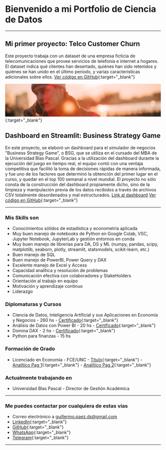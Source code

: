 # Bienvenido a mi Portfolio de Ciencia de Datos

---

## Mi primer proyecto: Telco Customer Churn

Este proyecto trabaja con un dataset de una empresa ficticia de telecomunicaciones que provee servicios de telefonía e internet a hogares. El dataset indica qué clientes han desertado, quiénes han sido retenidos y quiénes se han unido en el último período, y varias características adicionales sobre ellos. [Ver código en GitHub](https://github.com/guillepaez53/portfolio-telcochurn){:target="\_blank"}

[<img src="images/dataset-cover.jpg?raw=true"/>](https://github.com/guillepaez53/portfolio-telcochurn){:target="\_blank"}

## Dashboard en Streamlit: Business Strategy Game

En este proyecto, se elaboró un dashboard para el simulador de negocios "Business Strategy Game", o BSG, que se utiliza en el cursado del MBA de la Universidad Blas Pascal. Gracias a la utilización del dashboard durante la ejecución del juego en tiempo real, el equipo contó con una ventaja competitiva que facilitó la toma de decisiones rápidas de manera informada, y fue uno de los factores que determinó la obtención del primer lugar en el curso, y quedar en el top 100 semanal a nivel mundial.
El proyecto no sólo consta de la construcción del dashboard propiamente dicho, sino de la limpieza y manipulación previa de los datos recibidos a través de archivos CSV totalmente desordenados y mal estructurados. [Link al dashboard](https://bsg-mbaubp-d.streamlit.app/) [Ver código en GitHub](https://github.com/guillepaez53/bsg_dashboard/tree/master){:target="\_blank"}

---

### Mis Skills son

- Conocimientos sólidos de estadística y econometría aplicada
- Muy buen manejo de notebooks de Python en Google Colab, VSC, Jupyter Notebook, JupyterLab y gestión entornos en conda
- Muy buen manejo de librerías para DA, DS y ML (numpy, pandas, scipy, matplotlib, seaborn, plotly, streamlit, statsmodels, scikit-learn, etc.)
- Buen manejo de SQL
- Buen manejo de PowerBI, Power Query y DAX
- Excelente manejo de Excel y Access
- Capacidad analítica y resolución de problemas
- Comunicación efectiva con colaboradores y StakeHolders
- Orientación al trabajo en equipo
- Motivación y aprendizaje continuo
- Liderazgo

### Diplomaturas y Cursos

- Ciencia de Datos, Inteligencia Artificial y sus Aplicaciones en Economía y Negocios - 260 hs - [Certificado](pdf/Certificado-PAEZ.pdf){:target="\_blank"}
- Análisis de Datos con Power BI - 20 hs - [Certificado](pdf/Certificado-POWER-BI.pdf){:target="\_blank"}
- Domina DAX - 2 hs - [Certificado](pdf/UC-430b251f-187d-47bd-bf4f-83371ca2fd1d.pdf){:target="\_blank"}
- Python para finanzas - 15 hs

### Formación de Grado

- Licenciado en Economía - FCE/UNC - [Título](pdf/Titulo-Universitario.pdf){:target="\_blank"} - [Analítico Pag 1](pdf/Analitico-1.jpg){:target="\_blank"} - [Analítico Pag 2](pdf/Analitico-2.jpg){:target="\_blank"}

### Actualmente trabajando en

- Universidad Blas Pascal - Director de Gestión Académica

---

### Me puedes contactar por cualquiera de estas vías

- Correo electrónico a <guillermo.paez.ds@gmail.com>
- [LinkedIn](https://www.linkedin.com/in/guillermo-paez-038b8b237/){:target="\_blank"}
- [GitHub](https://github.com/guillepaez53/){:target="\_blank"}
- [WhatsApp](https://wa.me/543543589432?text=Hola){:target="\_blank"}
- [Telegram](https://t.me/GuillermoPaez1987){:target="\_blank"}

---
